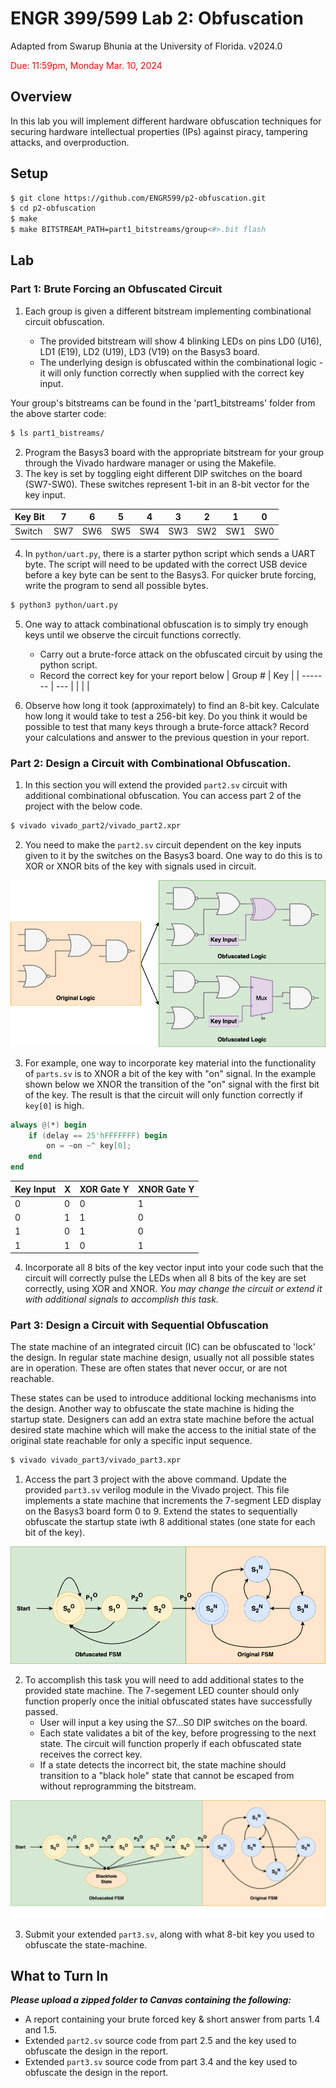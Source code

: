 # ENGR 399/599 Lab 2: Obfuscation
Adapted from Swarup Bhunia at the University of Florida. v2024.0

<span style="color:red">Due: 11:59pm, Monday Mar. 10, 2024</span>

## Overview

In this lab you will implement different hardware obfuscation techniques for securing hardware intellectual properties (IPs) against piracy, tampering attacks, and overproduction.

## Setup

```bash
$ git clone https://github.com/ENGR599/p2-obfuscation.git
$ cd p2-obfuscation
$ make
$ make BITSTREAM_PATH=part1_bitstreams/group<#>.bit flash
```

## Lab

### Part 1: Brute Forcing an Obfuscated Circuit

1. Each group is given a different bitstream implementing combinational circuit obfuscation.

	- The provided bitstream will show 4 blinking LEDs on pins LD0 (U16), LD1 (E19), LD2 (U19), LD3 (V19) on the Basys3 board.
	- The underlying design is obfuscated within the combinational logic - it will only function correctly when supplied with the correct key input.

Your group's bitstreams can be found in the 'part1_bitstreams' folder from the above starter code:

```bash
$ ls part1_bistreams/
```

2. Program the Basys3 board with the appropriate bitstream for your group through the Vivado hardware manager or using the Makefile.
3. The key is set by toggling eight different DIP switches on the board (SW7-SW0). These switches represent 1-bit in an 8-bit vector for the key input.

| Key Bit | 7 | 6 | 5 | 4 | 3 | 2 | 1 | 0 |
| --- | --- | --- | --- | --- | --- | --- | --- | --- |
| Switch | SW7 | SW6 | SW5 | SW4 | SW3 | SW2 | SW1 | SW0 |

4. In `python/uart.py`, there is a starter python script which sends a UART byte. The script will need to be updated with the correct USB device before a key byte can be sent to the Basys3. For quicker brute forcing, write the program to send all possible bytes.

```bash
$ python3 python/uart.py
```

5. One way to attack combinational obfuscation is to simply try enough keys until we observe the circuit functions correctly.
	- Carry out a brute-force attack on the obfuscated circuit by using the python script. 
    - Record the correct key for your report below
    | Group # | Key |
    | ------- | --- |
    |         |     |

6. Observe how long it took (approximately) to find an 8-bit key. Calculate how long it would take to test a 256-bit key. Do you think it would be possible to test that many keys through a brute-force attack? Record your calculations and answer to the previous question in your report.

### Part 2: Design a Circuit with Combinational Obfuscation.

1. In this section you will extend the provided `part2.sv` circuit with additional combinational obfuscation. You can access part 2 of the project with the below code.

```bash
$ vivado vivado_part2/vivado_part2.xpr
```

2. You need to make the `part2.sv` circuit dependent on the key inputs given to it by the switches on the Basys3 board. One way to do this is to XOR or XNOR bits of the key with signals used in circuit.

![Obfuscated Design](images/obfuscated_design.png)

3. For example, one way to incorporate key material into the functionality of `parts.sv` is to XNOR a bit of the key with "on" signal. In the example shown below we XNOR the transition of the "on" signal with the first bit of the key. The result is that the circuit will only function correctly if `key[0]` is high.

```verilog
always @(*) begin
	if (delay == 25'hFFFFFFF) begin
		on = ~on ~^ key[0];
	end
end
```

| Key Input | X | XOR Gate Y | XNOR Gate Y |
| --------- | --- | -------- | ----------- |
| 0 | 0 | 0 | 1 |
| 0 | 1 | 1 | 0 |
| 1 | 0 | 1 | 0 |
| 1 | 1 | 0 | 1 | 

4. Incorporate all 8 bits of the key vector input into your code such that the circuit will correctly pulse the LEDs when all 8 bits of the key are set correctly, using XOR and XNOR. *You may change the circuit or extend it with additional signals to accomplish this task.*

### Part 3: Design a Circuit with Sequential Obfuscation

The state machine of an integrated circuit (IC) can be obfuscated to 'lock' the design. In regular state machine design, usually not all possible states are in operation. These are often states that never occur, or are not reachable.

These states can be used to introduce additional locking mechanisms into the design. Another way to obfuscate the state machine is hiding the startup state. Designers can add an extra state machine before the actual desired state machine which will make the access to the initial state of the original state reachable for only a specific input sequence.

```bash
$ vivado vivado_part3/vivado_part3.xpr
```

1. Access the part 3 project with the above command. Update the provided `part3.sv` verilog module in the Vivado project. This file implements a state machine that increments the 7-segment LED display on the Basys3 board form 0 to 9. Extend the states to sequentially obfuscate the startup state iwth 8 additional states (one state for each bit of the key).

![Small Obfuscated Design](images/small_fsm_obfuscated.png)

2. To accomplish this task you will need to add additional states to the provided state machine. The 7-segement LED counter should only function properly once the initial obfuscated states have successfully passed.
	- User will input a key using the S7...S0 DIP switches on the board.
	- Each state validates a bit of the key, before progressing to the next state. The circuit will function properly if each obfuscated state receives the correct key.
	- If a state detects the incorrect bit, the state machine should transition to a "black hole" state that cannot be escaped from without reprogramming the bitstream.

![Obfuscated Design](images/fsm_obfuscated_design.png)

3. Submit your extended `part3.sv`, along with what 8-bit key you used to obfuscate the state-machine.

## What to Turn In

***Please upload a zipped folder to Canvas containing the following:***

- A report containing your brute forced key & short answer from parts 1.4 and 1.5.
- Extended `part2.sv` source code from part 2.5 and the key used to obfuscate the design in the report.
- Extended `part3.sv` source code from part 3.4 and the key used to obfuscate the design in the report.

